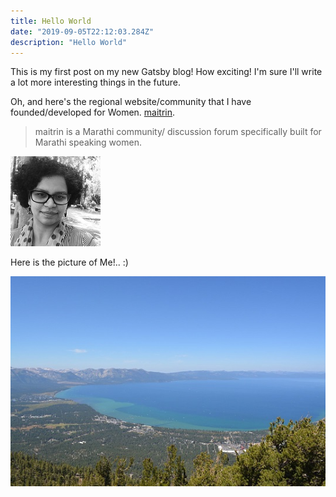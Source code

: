 ```yaml
---
title: Hello World
date: "2019-09-05T22:12:03.284Z"
description: "Hello World"
---
```


This is my first post on my new Gatsby blog! How exciting! I'm sure I'll write a lot more interesting things in the future.

Oh, and here's the regional website/community that I have founded/developed for Women.
[maitrin](http://www.maitrin.com).

> maitrin is a Marathi community/ discussion forum specifically built for Marathi speaking women. 

![bk](./bk.jpg)

Here is the picture of Me!.. :) 

![laketahoe](./laketahoe.jpg)

